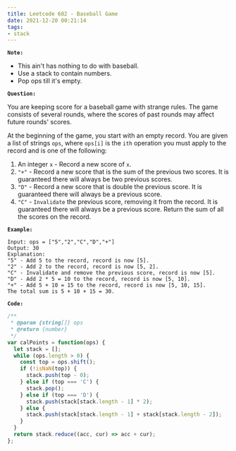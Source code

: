 ```yaml
---
title: Leetcode 682 - Baseball Game
date: 2021-12-20 00:21:14
tags:
- stack
---
```

**`Note:`**
- This ain't has nothing to do with baseball.
- Use a stack to contain numbers.
- Pop ops till it's empty.

**`Question:`**

You are keeping score for a baseball game with strange rules. The game consists of several rounds, where the scores of past rounds may affect future rounds' scores.

At the beginning of the game, you start with an empty record. You are given a list of strings `ops`, where `ops[i]` is the `ith` operation you must apply to the record and is one of the following:

1. An integer `x` - Record a new score of `x`.
2. `"+"` - Record a new score that is the sum of the previous two scores. It is guaranteed there will always be two previous scores.
3. `"D"` - Record a new score that is double the previous score. It is guaranteed there will always be a previous score.
4. `"C"` - `Invalidate` the previous score, removing it from the record. It is guaranteed there will always be a previous score.
Return the sum of all the scores on the record.

**`Example:`**
```
Input: ops = ["5","2","C","D","+"]
Output: 30
Explanation:
"5" - Add 5 to the record, record is now [5].
"2" - Add 2 to the record, record is now [5, 2].
"C" - Invalidate and remove the previous score, record is now [5].
"D" - Add 2 * 5 = 10 to the record, record is now [5, 10].
"+" - Add 5 + 10 = 15 to the record, record is now [5, 10, 15].
The total sum is 5 + 10 + 15 = 30.
```

**`Code:`**
```javascript
/**
 * @param {string[]} ops
 * @return {number}
 */
var calPoints = function(ops) {
  let stack = [];
  while (ops.length > 0) {
    const top = ops.shift();
    if (!isNaN(top)) {
      stack.push(top - 0);
    } else if (top === 'C') {
      stack.pop();
    } else if (top === 'D') {
      stack.push(stack[stack.length - 1] * 2);
    } else {
      stack.push(stack[stack.length - 1] + stack[stack.length - 2]);
    }
  }
  return stack.reduce((acc, cur) => acc + cur);
};
```